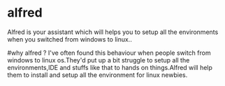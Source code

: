 # alfred
Alfred is your assistant which will helps you to setup all the environments when you switched from windows to linux..

#why alfred ?
I've  often found this behaviour when people switch from windows to linux os.They'd put up a bit struggle to setup all the environments,IDE and stuffs like that to hands on things.Alfred will help them to install and setup all the environment for linux newbies.
